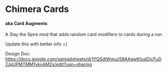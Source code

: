 # Chimera Cards
#### aka Card Augments
A Slay the Spire mod that adds random card modifiers to cards during a run. 

Update this with better info =]

Design Doc: https://docs.google.com/spreadsheets/d/1YQSdIWwuz58AAewKlssIDicFuD7JqUPMTMM1ykxAM2s/edit?usp=sharing
